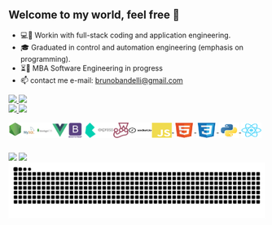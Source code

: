 ## Welcome to my world, feel free 👋

- 💻🤖 Workin with full-stack coding and application engineering.
- 🎓 Graduated in control and automation engineering (emphasis on programming).
- ⏳🧐 MBA Software Engineering in progress
- 📫 contact me e-mail: brunobandelli@gmail.com


<div>
 <a href="https://github.com/brunobandelli">
 <img height="180em" src="https://github-readme-stats.vercel.app/api?sername=brunobandelli&show_icons=true&theme=dark&include_all_commits=true&count_private=true"/>
 <img height="180em" src="https://github-readme-stats.vercel.app/api/top-langs/?username=brunobandelli&layout=compact&langs_count=7&theme=dark"/>
</div>

 <div>
  <a href="https://github.com/brunobandelli">
  <img height="180em" src="https://github-readme-stats.vercel.app/api?username=brunobandelli&show_icons=true&theme=dark&include_all_commits=true&count_private=true"/>
  <img height="180em" src="https://github-readme-stats.vercel.app/api/top-langs/?username=brunobandelli&layout=compact&langs_count=7&theme=dark"/>
</div>

  

 
<div style="display: inline_block"><br>
  
  <img align="center" alt="Rafa-Js" height="30" width="40" src="https://raw.githubusercontent.com/devicons/devicon/master/icons/javascript/javascript-plain.svg">
  <img align="center" alt="Rafa-HTML" height="30" width="40" src="https://raw.githubusercontent.com/devicons/devicon/master/icons/html5/html5-original.svg">
  <img align="center" alt="Rafa-CSS" height="30" width="40" src="https://raw.githubusercontent.com/devicons/devicon/master/icons/css3/css3-original.svg"> 
  <img align="left" alt="Node.js" width="26px" src="https://raw.githubusercontent.com/github/explore/80688e429a7d4ef2fca1e82350fe8e3517d3494d/topics/nodejs/nodejs.png" />
  <img align="center" alt="Rafa-Python" height="30" width="40" src="https://raw.githubusercontent.com/devicons/devicon/master/icons/python/python-original.svg">
  <img align="left" alt="MySQL" width="30px" width="40"src="https://raw.githubusercontent.com/github/explore/80688e429a7d4ef2fca1e82350fe8e3517d3494d/topics/mysql/mysql.png" />
  <img align="left"alt="MongoDB"width="30px"width="40"src="https://raw.githubusercontent.com/github/explore/80688e429a7d4ef2fca1e82350fe8e3517d3494d/topics/mongodb/mongodb.png" />
  <img align="center" alt="Rafa-React" height="30" width="40" src="https://raw.githubusercontent.com/devicons/devicon/master/icons/react/react-original.svg">  
  <img align="left" height="30" width="30px" src="https://raw.githubusercontent.com/github/explore/80688e429a7d4ef2fca1e82350fe8e3517d3494d/topics/vue/vue.png"/>
  <img align="left" height="30" width="30px" src="https://github.com/carlosbandelli/carlosbandelli/blob/main/bootstrap-plain-wordmark.svg"/>
  <img align="left" height="30" width="30px" src="https://github.com/carlosbandelli/carlosbandelli/blob/main/bulma-plain.svg"/>
  <img align="left" height="30" width="30px" src="https://github.com/carlosbandelli/carlosbandelli/blob/main/express-original-wordmark.svg"/>
  <img align="left" height="30" width="30px" src="https://github.com/carlosbandelli/carlosbandelli/blob/main/jest-plain.svg"/>
  <img align="left" height="30" width="45px" src="https://github.com/carlosbandelli/carlosbandelli/blob/main/socketio-original-wordmark.svg"/>  
</div>

##
  
  <div> 

  <a href = "mailto:brunobandelli@gmail.com"><img src="https://img.shields.io/badge/-Gmail-%23333?style=for-the-badge&logo=gmail&logoColor=white" target="_blank"></a>
  <a href="https://www.linkedin.com/in/bruno-bandelli-9b19811a2/" target="_blank"><img src="https://img.shields.io/badge/-LinkedIn-%230077B5?style=for-the-badge&logo=linkedin&logoColor=white" target="_blank"></a> 
    ![Snake animation](https://github.com/brunobandelli/brunobandelli/blob/output/github-contribution-grid-snake.svg)

</div>
